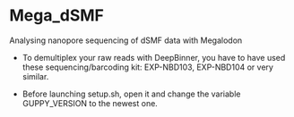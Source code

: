 # Mega_dSMF
Analysing nanopore sequencing of dSMF data with Megalodon

- To demultiplex your raw reads with DeepBinner, you have to have used these sequencing/barcoding kit: EXP-NBD103, EXP-NBD104 or very similar.

- Before launching setup.sh, open it and change the variable GUPPY_VERSION to the newest one.
